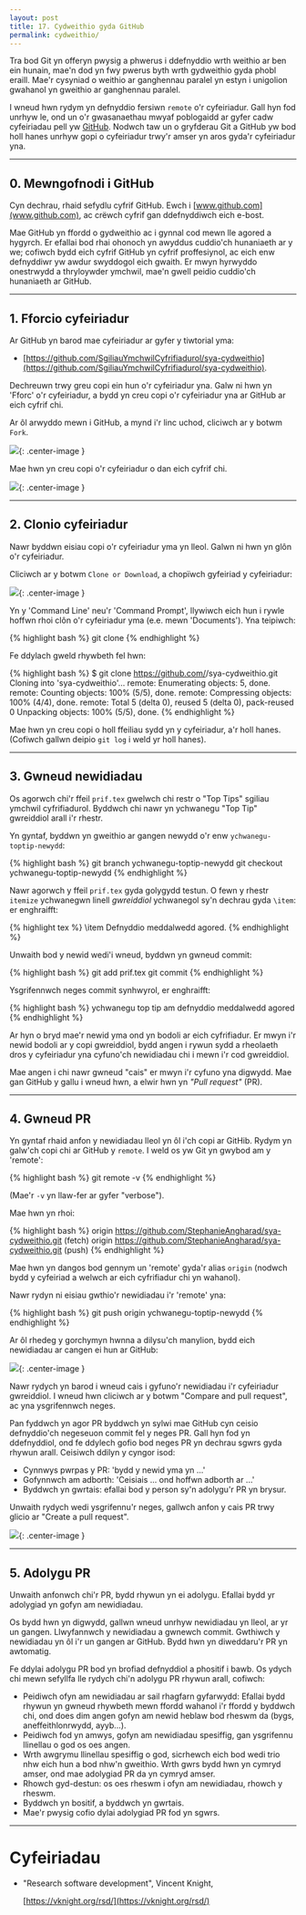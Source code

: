 ```yaml
---
layout: post
title: 17. Cydweithio gyda GitHub
permalink: cydweithio/
---
```


Tra bod Git yn offeryn pwysig a phwerus i ddefnyddio wrth weithio ar ben ein
hunain, mae'n dod yn fwy pwerus byth wrth gydweithio gyda phobl eraill.
Mae'r cysyniad o weithio ar ganghennau paralel yn estyn i unigolion gwahanol yn
gweithio ar ganghennau paralel.

I wneud hwn rydym yn defnyddio fersiwn `remote` o'r cyfeiriadur.
Gall hyn fod unrhyw le, ond un o'r gwasanaethau mwyaf poblogaidd ar gyfer cadw
cyfeiriadau pell yw [GitHub](https://github.com/).
Nodwch taw un o gryfderau Git a GitHub yw bod holl hanes unrhyw gopi o
cyfeiriadur trwy'r amser yn aros gyda'r cyfeiriadur yna.

---

## 0. Mewngofnodi i GitHub

Cyn dechrau, rhaid sefydlu cyfrif GitHub.
Ewch i [www.github.com](www.github.com), ac crëwch cyfrif gan ddefnyddiwch eich
e-bost.

Mae GitHub yn ffordd o gydweithio ac i gynnal cod mewn lle agored a hygyrch.
Er efallai bod rhai ohonoch yn awyddus cuddio'ch hunaniaeth ar y we; cofiwch
bydd eich cyfrif GitHub yn cyfrif proffesiynol, ac eich enw defnyddiwr yw awdur
swyddogol eich gwaith.
Er mwyn hyrwyddo onestrwydd a thryloywder ymchwil, mae'n gwell peidio cuddio'ch
hunaniaeth ar GitHub.

---

## 1. Fforcio cyfeiriadur

Ar GitHub yn barod mae cyfeiriadur ar gyfer y tiwtorial yma:

+ [https://github.com/SgiliauYmchwilCyfrifiadurol/sya-cydweithio](https://github.com/SgiliauYmchwilCyfrifiadurol/sya-cydweithio).

Dechreuwn trwy greu copi ein hun o'r cyfeiriadur yna.
Galw ni hwn yn 'Fforc' o'r cyfeiriadur, a bydd yn creu copi o'r cyfeiriadur yna
ar GitHub ar eich cyfrif chi.

Ar ôl arwyddo mewn i GitHub, a mynd i'r linc uchod, cliciwch ar y botwm `Fork`.

![]({{root}}/delweddau/forc.png){: .center-image }

Mae hwn yn creu copi o'r cyfeiriadur o dan eich cyfrif chi.

![]({{root}}/delweddau/repo-wedi-copio.png){: .center-image }

---

## 2. Clonio cyfeiriadur

Nawr byddwn eisiau copi o'r cyfeiriadur yma yn lleol.
Galwn ni hwn yn glôn o'r cyfeiriadur.

Cliciwch ar y botwm `Clone or Download`, a chopïwch gyfeiriad y cyfeiriadur:

![]({{root}}/delweddau/clonio.png){: .center-image }

Yn y 'Command Line' neu'r 'Command Prompt', llywiwch eich hun i rywle hoffwn
rhoi clôn o'r cyfeiriadur yma (e.e. mewn 'Documents').
Yna teipiwch:

{% highlight bash %}
git clone <cyfeiriad-a-copiwyd>
{% endhighlight %}

Fe ddylach gweld rhywbeth fel hwn:

{% highlight bash %}
$ git clone https://github.com/<enw-defnyddiwr-github>/sya-cydweithio.git
Cloning into 'sya-cydweithio'...
remote: Enumerating objects: 5, done.
remote: Counting objects: 100% (5/5), done.
remote: Compressing objects: 100% (4/4), done.
remote: Total 5 (delta 0), reused 5 (delta 0), pack-reused 0
Unpacking objects: 100% (5/5), done.
{% endhighlight %}

Mae hwn yn creu copi o holl ffeiliau sydd yn y cyfeiriadur, a'r holl hanes.
(Cofiwch gallwn deipio `git log` i weld yr holl hanes).

---

## 3. Gwneud newidiadau

Os agorwch chi'r ffeil `prif.tex` gwelwch chi restr o "Top Tips" sgiliau
ymchwil cyfrifiadurol.
Byddwch chi nawr yn ychwanegu "Top Tip" gwreiddiol arall i'r rhestr.

Yn gyntaf, byddwn yn gweithio ar gangen newydd o'r enw `ychwanegu-toptip-newydd`:

{% highlight bash %}
git branch ychwanegu-toptip-newydd
git checkout ychwanegu-toptip-newydd
{% endhighlight %}

Nawr agorwch y ffeil `prif.tex` gyda golygydd testun.
O fewn y rhestr `itemize` ychwanegwn linell *gwreiddiol* ychwanegol sy'n
dechrau gyda `\item`: er enghraifft:

{% highlight tex %}
  \item Defnyddio meddalwedd agored.
{% endhighlight %}

Unwaith bod y newid wedi'i wneud, byddwn yn gwneud commit:

{% highlight bash %}
git add prif.tex
git commit
{% endhighlight %}

Ysgrifennwch neges commit synhwyrol, er enghraifft:

{% highlight bash %}
ychwanegu top tip am defnyddio meddalwedd agored
{% endhighlight %}

Ar hyn o bryd mae'r newid yma ond yn bodoli ar eich cyfrifiadur.
Er mwyn i'r newid bodoli ar y copi gwreiddiol, bydd angen i rywun sydd a
rheolaeth dros y cyfeiriadur yna cyfuno'ch newidiadau chi i mewn i'r cod
gwreiddiol.

Mae angen i chi nawr gwneud "cais" er mwyn i'r cyfuno yna digwydd.
Mae gan GitHub y gallu i wneud hwn, a elwir hwn yn *"Pull request"* (PR).

---

## 4. Gwneud PR

Yn gyntaf rhaid anfon y newidiadau lleol yn ôl i'ch copi ar GitHib.
Rydym yn galw'ch copi chi ar GitHub y `remote`.
I weld os yw Git yn gwybod am y 'remote':

{% highlight bash %}
git remote -v
{% endhighlight %}

(Mae'r `-v` yn llaw-fer ar gyfer "verbose").

Mae hwn yn rhoi:

{% highlight bash %}
origin https://github.com/StephanieAngharad/sya-cydweithio.git (fetch)
origin https://github.com/StephanieAngharad/sya-cydweithio.git (push)
{% endhighlight %}

Mae hwn yn dangos bod gennym un 'remote' gyda'r alias `origin` (nodwch bydd y
cyfeiriad a welwch ar eich cyfrifiadur chi yn wahanol).

Nawr rydyn ni eisiau gwthio'r newidiadau i'r 'remote' yna:

{% highlight bash %}
git push origin ychwanegu-toptip-newydd
{% endhighlight %}

Ar ôl rhedeg y gorchymyn hwnna a dilysu'ch manylion, bydd eich newidiadau ar
cangen ei hun ar GitHub:

![]({{root}}/delweddau/ar-ol-gwthio.png){: .center-image }

Nawr rydych yn barod i wneud cais i gyfuno'r newidiadau i'r cyfeiriadur
gwreiddiol.
I wneud hwn cliciwch ar y botwm "Compare and pull request", ac yna ysgrifennwch
neges.

Pan fyddwch yn agor PR byddwch yn sylwi mae GitHub cyn ceisio defnyddio'ch
negeseuon commit fel y neges PR.
Gall hyn fod yn ddefnyddiol, ond fe ddylech gofio bod neges PR yn dechrau sgwrs
gyda rhywun arall.
Ceisiwch ddilyn y cyngor isod:

 + Cynnwys pwrpas y PR: 'bydd y newid yma yn ...'
 + Gofynnwch am adborth: 'Ceisiais ... ond hoffwn adborth ar ...'
 + Byddwch yn gwrtais: efallai bod y person sy'n adolygu'r PR yn brysur.

Unwaith rydych wedi ysgrifennu'r neges, gallwch anfon y cais PR trwy glicio ar
"Create a pull request".


![]({{root}}/delweddau/anfon-pr.png){: .center-image }

---

## 5. Adolygu PR

Unwaith anfonwch chi'r PR, bydd rhywun yn ei adolygu.
Efallai bydd yr adolygiad yn gofyn am newidiadau.

Os bydd hwn yn digwydd, gallwn wneud unrhyw newidiadau yn lleol, ar yr un
gangen.
Llwyfannwch y newidiadau a gwnewch commit.
Gwthiwch y newidiadau yn ôl i'r un gangen ar GitHub.
Bydd hwn yn diweddaru'r PR yn awtomatig.

Fe ddylai adolygu PR bod yn brofiad defnyddiol a phositif i bawb.
Os ydych chi mewn sefyllfa lle rydych chi'n adolygu PR rhywun arall, cofiwch:

 + Peidiwch ofyn am newidiadau ar sail rhagfarn gyfarwydd: Efallai bydd rhywun
 yn gwneud rhywbeth mewn ffordd wahanol i'r ffordd y byddwch chi, ond does dim
 angen gofyn am newid heblaw bod rheswm da (bygs, aneffeithlonrwydd, ayyb...).
 + Peidiwch fod yn amwys, gofyn am newidiadau spesiffig, gan ysgrifennu
 llinellau o god os oes angen.
 + Wrth awgrymu llinellau spesiffig o god, sicrhewch eich bod wedi trio nhw eich
 hun a bod nhw'n gweithio. Wrth gwrs bydd hwn yn cymryd amser, ond mae
 adolygiad PR da yn cymryd amser.
 + Rhowch gyd-destun: os oes rheswm i ofyn am newidiadau, rhowch y rheswm.
 + Byddwch yn bositif, a byddwch yn gwrtais.
 + Mae'r pwysig cofio dylai adolygiad PR fod yn sgwrs.

---

# Cyfeiriadau

+ "Research software development", Vincent Knight,
  
  [https://vknight.org/rsd/](https://vknight.org/rsd/)

